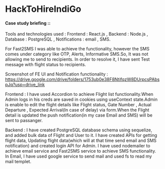 # HackToHireIndiGo

<h4>Case study briefing ::</h4>

<p>Tools and technologies used :
Frontend : React.js , Backend : Node.js , Database : PostgreSQL , Notifications : email , SMS.
</p>

<p>
For Fast2SMS I was able to achieve the functionality, however the SMS comes under category like OTP, Alerts, Informative SMS.So, It was not allowing me to send to recipients. In order to resolve it, I have sent Test message with flight status to recipients.
  
Screenshot of FE UI and Notification functionality : https://drive.google.com/drive/folders/1753ub0e38F8NtifqzW8DUrpcsPAbspJq?usp=drive_link
</p>

<p>
Frontend : I have used Accordion to achieve Flight list functionality.When Admin logs in his creds are saved in cookies using useContext state.Admin is enable to edit the flight details like Flight status, Gate Number , Actual Departure , Expected Arrival(In case of delay) via form.When the Flight detail is updated the push notification(in my case Email and SMS) will be sent to passanger.
</p>

<p>
Backend : I have created PostgreSQL database schema using sequelize, and added bulk data of Flight and User to it. I have created APIs for getting flight data, Updating flight data(which will at that time send email and SMS notification) and created login API for Admin. I have used nodemailer to achieve email service and Fast2SMS service to achieve SMS functionality. In Email, I have used google service to send mail and used fs to read my mail templet.
</p>
